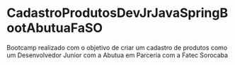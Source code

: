 # CadastroProdutosDevJrJavaSpringBootAbutuaFaSO
Bootcamp realizado com o objetivo de criar um cadastro de produtos como um Desenvolvedor Junior com a Abutua em Parceria com a Fatec Sorocaba

